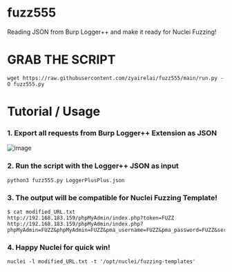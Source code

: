 # fuzz555
Reading JSON from Burp Logger++ and make it ready for Nuclei Fuzzing!

# GRAB THE SCRIPT
```
wget https://raw.githubusercontent.com/zyairelai/fuzz555/main/run.py -O fuzz555.py
```

# Tutorial / Usage
### 1. Export all requests from Burp Logger++ Extension as JSON
![image](https://github.com/zyairelai/fuzz555/assets/49854907/124f0568-67cc-478c-9273-49432f0d91e9)

### 2. Run the script with the Logger++ JSON as input
```
python3 fuzz555.py LoggerPlusPlus.json
```

### 3. The output will be compatible for Nuclei Fuzzing Template!
```
$ cat modified_URL.txt
http://192.168.183.159/phpMyAdmin/index.php?token=FUZZ
http://192.168.183.159/phpMyAdmin/index.php?phpMyAdmin=FUZZ&phpMyAdmin=FUZZ&pma_username=FUZZ&pma_password=FUZZ&server=FUZZ&phpMyAdmin=FUZZ&lang=FUZZ&convcharset=FUZZ&token=FUZZ
```

### 4. Happy Nuclei for quick win!
```
nuclei -l modified_URL.txt -t '/opt/nuclei/fuzzing-templates'
```
